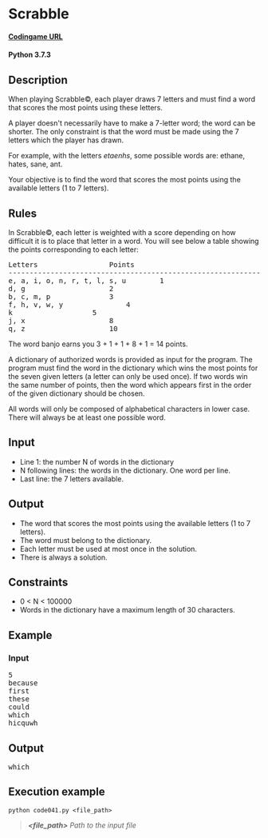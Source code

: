# Scrabble

#### [Codingame URL](https://www.codingame.com/ide/puzzle/scrabble)
#### Python 3.7.3

## Description
When playing Scrabble©, each player draws 7 letters and must find a word
that scores the most points using these letters.

A player doesn't necessarily have to make a 7-letter word; the word can
be shorter. The only constraint is that the word must be made using the
7 letters which the player has drawn.

For example, with the letters _etaenhs_, some possible words are:
ethane, hates, sane, ant.

Your objective is to find the word that scores the most points using the
available letters (1 to 7 letters).

## Rules
In Scrabble©, each letter is weighted with a score depending on how
difficult it is to place that letter in a word. You will see below a
table showing the points corresponding to each letter:

<pre>
Letters					Points
------------------------------------------------------------------------
e, a, i, o, n, r, t, l, s, u		1
d, g					2
b, c, m, p				3
f, h, v, w, y				4
k					5
j, x					8
q, z					10
</pre>

The word banjo earns you 3 + 1 + 1 + 8 + 1 = 14 points.

A dictionary of authorized words is provided as input for the program.
The program must find the word in the dictionary which wins the most
points for the seven given letters (a letter can only be used once). If
two words win the same number of points, then the word which appears
first in the order of the given dictionary should be chosen.

All words will only be composed of alphabetical characters in lower
case. There will always be at least one possible word.

## Input
- Line 1: the number N of words in the dictionary
- N following lines: the words in the dictionary. One word per line.
- Last line: the 7 letters available.

## Output
- The word that scores the most points using the available letters (1 to
7 letters).
- The word must belong to the dictionary.
- Each letter must be used at most once in the solution.
- There is always a solution.

## Constraints
- 0 < N < 100000
- Words in the dictionary have a maximum length of 30 characters.

## Example
### Input
<pre>
5
because
first
these
could
which
hicquwh
</pre>

## Output
<pre>which</pre>

## Execution example
```
python code041.py <file_path>
```

> **_<file_path>_** *Path to the input file*
